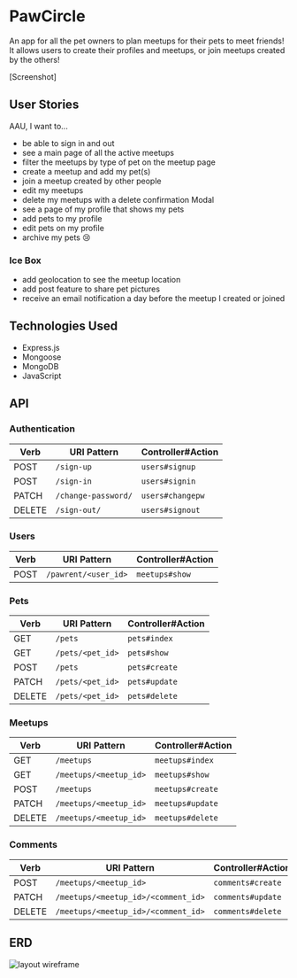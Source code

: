 # PawCircle

An app for all the pet owners to plan meetups for their pets to meet friends! It allows users to create their profiles and meetups, or join meetups created by the others!

[Screenshot]

## User Stories
AAU, I want to...
- be able to sign in and out
- see a main page of all the active meetups
- filter the meetups by type of pet on the meetup page
- create a meetup and add my pet(s) 
- join a meetup created by other people
- edit my meetups
- delete my meetups with a delete confirmation Modal
- see a page of my profile that shows my pets
- add pets to my profile
- edit pets on my profile
- archive my pets 😢

### Ice Box
- add geolocation to see the meetup location
- add post feature to share pet pictures
- receive an email notification a day before the meetup I created or joined


## Technologies Used
- Express.js
- Mongoose
- MongoDB
- JavaScript

## API
### Authentication

| Verb   | URI Pattern            | Controller#Action |
|--------|------------------------|-------------------|
| POST   | `/sign-up`             | `users#signup`    |
| POST   | `/sign-in`             | `users#signin`    |
| PATCH  | `/change-password/`    | `users#changepw`  |
| DELETE | `/sign-out/`           | `users#signout`   |

### Users

| Verb   | URI Pattern            | Controller#Action |
|--------|------------------------|-------------------|
| POST   | `/pawrent/<user_id>`   | `meetups#show`    |

### Pets

| Verb   | URI Pattern            | Controller#Action |
|--------|------------------------|-------------------|
| GET    | `/pets`                | `pets#index`      |
| GET    | `/pets/<pet_id>`       | `pets#show`       |
| POST   | `/pets`                | `pets#create`     |
| PATCH  | `/pets/<pet_id>`       | `pets#update`     |
| DELETE | `/pets/<pet_id>`       | `pets#delete`     |

### Meetups

| Verb   | URI Pattern            | Controller#Action |
|--------|------------------------|-------------------|
| GET    | `/meetups`             | `meetups#index`   |
| GET    | `/meetups/<meetup_id>` | `meetups#show`    |
| POST   | `/meetups`             | `meetups#create`  |
| PATCH  | `/meetups/<meetup_id>` | `meetups#update`  |
| DELETE | `/meetups/<meetup_id>` | `meetups#delete`  |

### Comments

| Verb   | URI Pattern                         | Controller#Action |
|--------|-------------------------------------|-------------------|
| POST   | `/meetups/<meetup_id>`              | `comments#create` |
| PATCH  | `/meetups/<meetup_id>/<comment_id>` | `comments#update` |
| DELETE | `/meetups/<meetup_id>/<comment_id>` | `comments#delete` |



## ERD
![layout wireframe](https://i.imgur.com/cNTlUjb.png)
